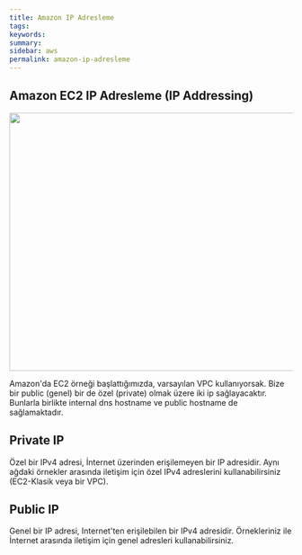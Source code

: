 ```yaml
---
title: Amazon IP Adresleme
tags:
keywords: 
summary:
sidebar: aws
permalink: amazon-ip-adresleme
---
```


## Amazon EC2 IP Adresleme (IP Addressing)

<img src="https://forumlogs.com/uploads/default/original/2X/e/ebac250c4bc6acbee74456c0f5573a6553284b35.png" width="690" height="459">

Amazon'da EC2 örneği başlattığımızda, varsayılan VPC kullanıyorsak. Bize bir public (genel) bir de özel (private) olmak üzere iki ip sağlayacaktır. Bunlarla birlikte internal dns hostname ve public hostname de sağlamaktadır.

## Private IP
Özel bir IPv4 adresi, İnternet üzerinden erişilemeyen bir IP adresidir. Aynı ağdaki örnekler arasında iletişim için özel IPv4 adreslerini kullanabilirsiniz (EC2-Klasik veya bir VPC).

## Public IP
Genel bir IP adresi, Internet'ten erişilebilen bir IPv4 adresidir. Örnekleriniz ile İnternet arasında iletişim için genel adresleri kullanabilirsiniz.